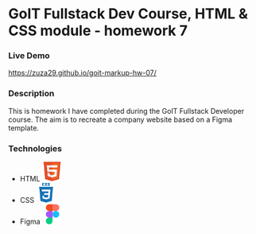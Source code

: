 # GoIT Fullstack Dev Course, HTML & CSS module - homework 7
### Live Demo
https://zuza29.github.io/goit-markup-hw-07/

### Description
This is homework I have completed during the GoIT Fullstack Developer course. The aim is to recreate a company website based on a Figma template.

### Technologies
- HTML <img src="https://github.com/devicons/devicon/blob/master/icons/html5/html5-original.svg" title="HTML5" alt="HTML" width="40" height="40"/>&nbsp;
- CSS <img src="https://github.com/devicons/devicon/blob/master/icons/css3/css3-plain-wordmark.svg"  title="CSS3" alt="CSS" width="40" height="40"/>&nbsp;
- Figma <img src="https://github.com/devicons/devicon/blob/master/icons/figma/figma-original.svg" title="Git" alt="Git" width="40" height="40"/>

